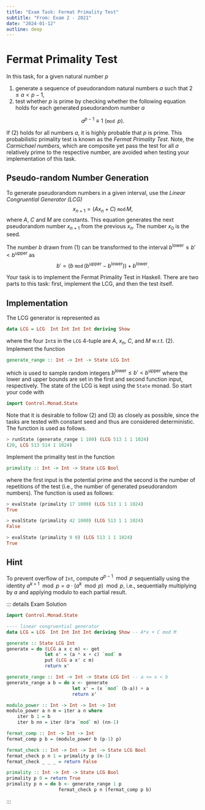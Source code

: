 ```yaml
---
title: "Exam Task: Fermat Primality Test"
subtitle: "From: Exam 2 - 2021"
date: "2024-01-12"
outline: deep
---
```


# Fermat Primality Test

In this task, for a given natural number $p$

1. generate a sequence of pseudorandom natural numbers $a$ such that $2\leq a<p-1$,
2. test whether $p$ is prime by checking whether the following equation holds for each generated pseudorandom number $a$

$$
a^{p-1} \equiv 1\ (\texttt{mod }p).
$$

If $(2)$ holds for all numbers $a$, it is highly probable that $p$ is prime.
This probabilistic primality test is known as the *Fermat Primality Test*.  Note, the
*Carmichael numbers*, which are composite yet pass the test for all $a$ relatively prime to the
respective number, are avoided when testing your implementation of this task.

## Pseudo-random Number Generation

To generate pseudorandom numbers in a given interval, use
the *Linear Congruential Generator (LCG)*
$$
  x_{n+1} = (A x_n + C) \ \texttt{mod}\, M,
$$
where $A$, $C$ and $M$ are constants. This equation generates the next pseudorandom number $x_{n+1}$ from the previous $x_n$. The number $x_0$ is the seed.

The number $b$ drawn from $(1)$ can be transformed to the interval $b^\text{lower} \leq b' < b^\text{upper}$ as
$$
  b' = (b \ \texttt{mod}\, (b^\text{upper} - b^\text{lower})) + b^\text{lower}.
$$


Your task is to implement the Fermat Primality Test in Haskell.
There are two parts to this task: first, implement the LCG, and then the test itself.

## Implementation

The LCG generator is represented as
```haskell
data LCG = LCG  Int Int Int Int deriving Show
```
where the four `Int`s in the `LCG` 4-tuple are $A$, $x_n$, $C$, and $M$ w.r.t. $(2)$.
Implement the function
```haskell
generate_range :: Int -> Int -> State LCG Int
```
which is used to sample random integers $b^\text{lower} \leq b' < b^\text{upper}$ where the lower
and upper bounds are set in the first and second function input, respectively.
The state of the LCG is kept using the `State` monad. So start your code with
```haskell
import Control.Monad.State
```
Note that it is desirable to follow $(2)$ and $(3)$ as closely as
possible, since the tasks are tested with constant seed and thus are considered deterministic.
The function is used as follows.
```haskell
> runState (generate_range 1 100) (LCG 513 1 1 1024)
(20, LCG 513 514 1 1024)
```


Implement the primality test in the function
```haskell
primality :: Int -> Int -> State LCG Bool
```
where the first input is the potential prime and the second is the number of repetitions of the test
(i.e., the number of generated pseudorandom numbers).
The function is used as follows:

```haskell
> evalState (primality 17 1000) (LCG 513 1 1 1024)
True

> evalState (primality 42 1000) (LCG 513 1 1 1024)
False

> evalState (primality 9 0) (LCG 513 1 1 1024)
True
```

## Hint

To prevent overflow of `Int`, compute $a^{p-1}\mod p$ sequentially using
the identity $a^{k+1}\mod p = a\cdot (a^k\mod p)\mod p$, i.e.,
sequentially multiplying by $a$ and applying modulo to each partial result.

::: details Exam Solution
```haskell
import Control.Monad.State

---- linear congruential generator
data LCG = LCG  Int Int Int Int deriving Show -- A*x + C mod M

generate :: State LCG Int
generate = do (LCG a x c m) <- get
              let x' = (a * x + c) `mod` m
              put (LCG a x' c m)
              return x'

generate_range :: Int -> Int -> State LCG Int -- a <= x < b
generate_range a b = do x <- generate
                        let x' = (x `mod` (b-a)) + a
                        return x'

modulo_power :: Int -> Int -> Int -> Int
modulo_power a n m = iter a n where
    iter b 1 = b
    iter b nn = iter (b*a `mod` m) (nn-1)

fermat_comp :: Int -> Int -> Int
fermat_comp p b = (modulo_power b (p-1) p)

fermat_check :: Int -> Int -> Int -> State LCG Bool
fermat_check p n 1 = primality p (n-1)
fermat_check _ _ _ = return False

primality :: Int -> Int -> State LCG Bool
primality p 0 = return True
primality p n = do b <- generate_range 1 p
                   fermat_check p n (fermat_comp p b)
```
:::
